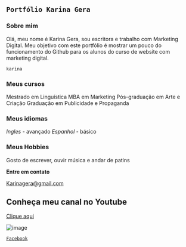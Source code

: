 ## `Portfólio Karina Gera`

### Sobre mim
Olá, meu nome é Karina Gera, sou escritora e trabalho com Marketing Digital. Meu objetivo com este portfólio é mostrar um pouco do funcionamento do Github para os alunos do curso de website com marketing digital.

`karina`
### Meus cursos 
Mestrado em Linguística
MBA em Marketing
Pós-graduação em Arte e Criação
Graduação em Publicidade e Propaganda

### Meus idiomas
_Ingles_ - avançado
_Espanhol_ - básico

### Meus Hobbies
Gosto de escrever, ouvir música e andar de patins 

**Entre em contato**

Karinagera@gmail.com

## Conheça meu canal no Youtube
[Clique aqui](https://www.youtube.com/artilokinha)

![image](https://www.jornaldafranca.com.br/wp-content/uploads/2022/03/karina-gera-livro-patricia-na-tv.jpeg)


[`Facebook`](https://www.facebook.com/artilokinha)


